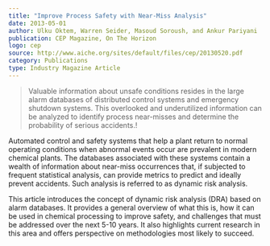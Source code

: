 ```yaml
---  
title: "Improve Process Safety with Near-Miss Analysis"
date: 2013-05-01
author: Ulku Oktem, Warren Seider, Masoud Soroush, and Ankur Pariyani
publication: CEP Magazine, On The Horizon
logo: cep
source: http://www.aiche.org/sites/default/files/cep/20130520.pdf
category: Publications
type: Industry Magazine Article
---
```


> Valuable information about unsafe conditions resides in the large alarm databases of distributed control systems and emergency shutdown systems. This overlooked and underutilized information can be analyzed to identify process near-misses and determine the probability of serious accidents.!

Automated control and safety systems that help a plant return to normal operating conditions when abnormal events occur are prevalent in modern chemical plants. The databases associated with these systems contain a wealth of information about near-miss occurrences that, if subjected to frequent statistical analysis, can provide metrics to predict and ideally prevent accidents. Such analysis is referred to as dynamic risk analysis. 

This article introduces the concept of dynamic risk analysis (DRA) based on alarm databases. It provides a general overview of what this is, how it can be used in chemical processing to improve safety, and challenges that must be addressed over the next 5-10 years. It also highlights current research in this area and offers perspective on methodologies most likely to succeed. 


